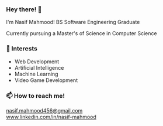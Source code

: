 ### Hey there! 👋

I'm Nasif Mahmood! 
BS Software Engineering Graduate

Currently pursuing a Master's of Science in Computer Science

### 🌱 Interests
- Web Development
- Artificial Intelligence
- Machine Learning
- Video Game Development

### 📫 How to reach me!

nasif.mahmood456@gmail.com  
www.linkedin.com/in/nasif-mahmood

